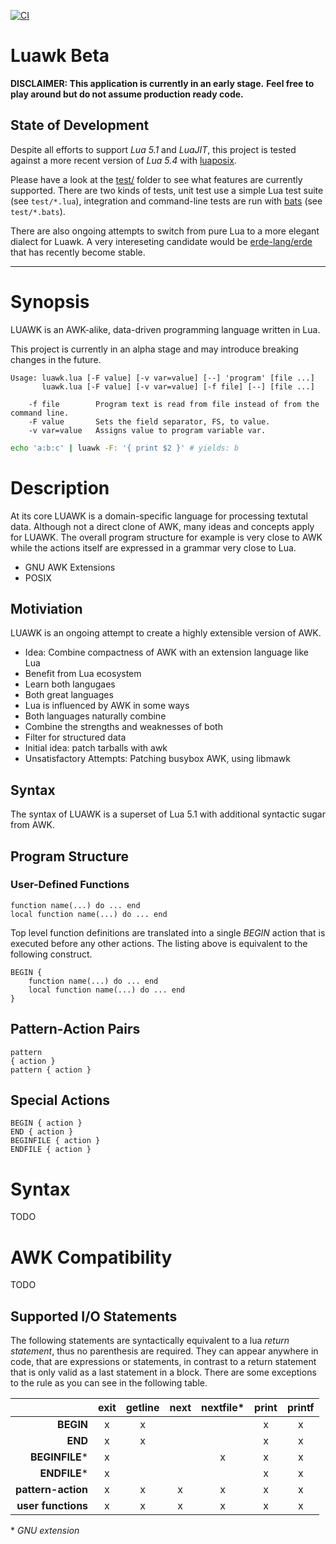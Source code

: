 [![CI](https://github.com/goregath/luawk/actions/workflows/ci.yml/badge.svg)](https://github.com/goregath/luawk/actions/workflows/ci.yml)

Luawk Beta
==========

**DISCLAIMER: This application is currently in an early stage.**
**Feel free to play around but do not assume production ready code.**

State of Development
--------------------
Despite all efforts to support *Lua 5.1* and *LuaJIT*, this project is tested against a more recent version of *Lua 5.4* with [luaposix].

Please have a look at the [test/] folder to see what features are currently supported. There are two kinds of tests, unit test use a simple Lua test suite (see `test/*.lua`), integration and command-line tests are run with [bats] (see `test/*.bats`).

There are also ongoing attempts to switch from pure Lua to a more elegant dialect for Luawk. A very intereseting candidate would be [erde-lang/erde][erde-lang] that has recently become stable.

---

Synopsis
========

LUAWK is an AWK-alike, data-driven programming language written in Lua.

This project is currently in an alpha stage and may introduce breaking changes in the future.

```plain
Usage: luawk.lua [-F value] [-v var=value] [--] 'program' [file ...]
       luawk.lua [-F value] [-v var=value] [-f file] [--] [file ...]

    -f file        Program text is read from file instead of from the command line.
    -F value       Sets the field separator, FS, to value.
    -v var=value   Assigns value to program variable var.
```

```bash
echo 'a:b:c' | luawk -F: '{ print $2 }' # yields: b
```

Description
===========

At its core LUAWK is a domain-specific language for processing textutal data.
Although not a direct clone of AWK, many ideas and concepts apply for LUAWK.
The overall program structure for example is very close to AWK while the actions itself are expressed in a grammar very close to Lua.

* GNU AWK Extensions
* POSIX

Motiviation
-----------

LUAWK is an ongoing attempt to create a highly extensible version of AWK.

* Idea: Combine compactness of AWK with an extension language like Lua
* Benefit from Lua ecosystem
* Learn both langugaes
* Both great languages
* Lua is influenced by AWK in some ways
* Both languages naturally combine
* Combine the strengths and weaknesses of both
* Filter for structured data
* Initial idea: patch tarballs with awk
* Unsatisfactory Attempts: Patching busybox AWK, using libmawk

Syntax
------

The syntax of LUAWK is a superset of Lua 5.1 with additional syntactic sugar from AWK.

Program Structure
-----------------

### User-Defined Functions

    function name(...) do ... end
    local function name(...) do ... end

Top level function definitions are translated into a single *BEGIN* action that is executed before any other actions.
The listing above is equivalent to the following construct.

    BEGIN {
        function name(...) do ... end
        local function name(...) do ... end
    }

## Pattern-Action Pairs

    pattern
    { action }
    pattern { action }

## Special Actions

    BEGIN { action }
    END { action }
    BEGINFILE { action }
    ENDFILE { action }

# Syntax

TODO

# AWK Compatibility

TODO

## Supported I/O Statements

The following statements are syntactically equivalent to a lua *return statement*, thus no parenthesis are required.
They can appear anywhere in code, that are expressions or statements, in contrast to a return statement that is only valid as a last statement in a block.
There are some exceptions to the rule as you can see in the following table.

|                      | **exit** | **getline** | **next** | **nextfile\*** | **print** | **printf** |
|---------------------:|:--------:|:-----------:|:--------:|:--------------:|:---------:|:----------:|
|          **BEGIN**   |     x    |      x      |          |                |     x     |      x     |
|            **END**   |     x    |      x      |          |                |     x     |      x     |
|      **BEGINFILE**\* |     x    |             |          |        x       |     x     |      x     |
|        **ENDFILE**\* |     x    |             |          |                |     x     |      x     |
| **pattern-action**   |     x    |      x      |     x    |        x       |     x     |      x     |
| **user functions**   |     x    |      x      |     x    |        x       |     x     |      x     |

\* *GNU extension*

[test/]: test/
[bats]: https://bats-core.readthedocs.io/
[luaposix]: http://luaposix.github.io/luaposix
[erde-lang]: https://erde-lang.github.io/
